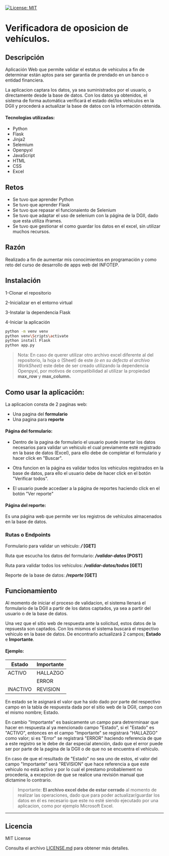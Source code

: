 
[![License: MIT](https://img.shields.io/badge/License-MIT-blue.svg)](https://opensource.org/licenses/MIT)

# Verificadora de oposicion de vehículos.

## Descripción

Aplicación Web que permite validar el estatus de vehiculos a fin de determinar están aptos para ser garantia de prendado en un banco o entidad financiera.

La aplicacion captara los datos, ya sea suministrados por el usuario, o directamente desde la base de datos. Con los datos ya obtenidos, el sistema de forma automática verificará el estado del/los vehículos en la DGII y procederá a actualizar la base de datos con la información obtenida.

#### Tecnologias utilizadas:
- Python
- Flask
- Jinja2 
- Selemium
- Openpyxl
- JavaScript
- HTML
- CSS
- Excel


## Retos

- Se tuvo que aprender Python
- Se tuvo que aprender Flask
- Se tuvo que repasar el funcionaiento de Selenium
- Se tuvo que adaptar el uso de selenium con la página de la DGII, dado que esta utiliza iframes.
- Se tuvo que gestionar el como guardar los datos en el excel, sin utilizar muchos recursos.

## Razón

Realizado a fin de aumentar mis conocimientos en programación y como reto del curso de desarrollo de apps web del INFOTEP.

## Instalación

1-Clonar el repositorio

2-Inicializar en el entorno virtual

3-Instalar la dependencia Flask

4-Iniciar la aplicación

```sh
python -m venv venv
python venv\Scripts\activate
python install Flask
python app.py 
```

>Nota: En caso de querer utilizar otro archivo excel diferente al del repositorio, la hoja o (Sheet) de este *(o en su defecto el archivo WorkSheet)* este debe de ser creado utilizando la dependencia Openpyxl, por motivos de compatibilidad al utilizar la propiedad **max_row** y **max_column.**

## Como usar la aplicación:

La aplicacion consta de 2 paginas web: 

* Una pagina del **formulario**
* Una pagina para **reporte**

#### Página del formulario:

* Dentro de la pagina de formulario el usuario puede insertar los datos necesarios para validar un vehiculo el cual previamente esté registrado en la base de datos (Excel), para ello debe de completar el formulario y hacer click en "Buscar".

* Otra funcion en la página es validar todos los vehiculos registrados en la base de datos, para ello el usuario debe de hacer click en el botón "Verificar todos".

* El usuario puede accedaer a la página de reportes haciendo click en el botón "Ver reporte"

#### Página del reporte:

Es una página web que permite ver los registros de vehículos almacenados en la base de datos.

### Rutas o Endpoints 

Formulario para validar un vehículo: ***/* [GET]**

Ruta que escucha los datos del formulario: ***/validar-datos* [POST]**

Ruta para validar todos los vehículos: ***/validar-datos/todos* [GET]**

Reporte de la base de datos: ***/reporte* [GET]**

## Funcionamiento

Al momento de iniciar el proceso de validacion, el sistema llenará el formulario de la DGII a partir de los datos captados, ya sea a partir del usuario o de la base de datos. 

Una vez que el sitio web de respuesta ante la solicitud, estos datos de la repsuesta son captados. Con los mismos el sistema buscará el respectivo vehiculo en la base de datos. De encontrarlo actualizará 2 campos; **Estado** e **Importante**.

#### Ejemplo:

Estado | Importante
-------|-------
ACTIVO |  HALLAZGO
&nbsp; |  ERROR
INACTIVO |  REVISION

En estado se le asignará el valor que ha sido dado por parte del respectivo campo en la tabla de respuesta dada por el sitio web de la DGII, campo con el mismo nombre;  Estado.

En cambio "Importante" es basicamente un campo para detrerminaar que hacer en respuesta al ya mencionado campo "Estado", si el "Estado" es "ACTIVO", entonces en el campo "Importante" se registrará "HALLAZGO" como valor; si es "Error" se registrará "ERROR" haciendo referencia de que a este registro se le debe de dar especial atención, dado que el error puede ser por parte de la pagina de la DGII o de que no se encuentra el vehículo.

En caso de que el resultado de "Estado" no sea uno de estos, el valor del campo "Importante" será "REVISION" que hace referencia a que este vehiculo no está activo y por lo cual el prestamo probablement no procedería, a excepcion de que se realice una revisión manual que dictamine lo contrario.

>Importante: **El archivo excel debe de estar cerrado** al momento de realizar las operaciones, dado que para poder actualizar/guardar los datos en él es necesario que este no esté siendo ejecutado por una aplicacion, como por ejemplo Microsoft Excel.

---

## Licencia

MIT License

Consulta el archivo [LICENSE.md](LICENSE) para obtener más detalles.



